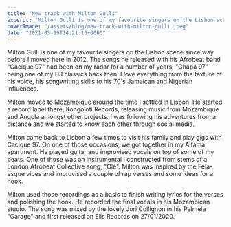 ```yaml
---
title: "New track with Milton Gulli"
excerpt: "Milton Gulli is one of my favourite singers on the Lisbon scene since way before I moved here in 2012..."
coverImage: "/assets/blog/new-track-with-milton-gulli.jpeg"
date: "2021-05-19T14:21:16+0000"
---
```


Milton Gulli is one of my favourite singers on the Lisbon scene since way before I moved here in 2012. The songs he released with his Afrobeat band "Cacique 97" had been on my radar for a number of years, "Chapa 97" being one of my DJ classics back then. I love everything from the texture of his voice, his songwriting skills to his 70's Jamaican and Nigerian influences.

Milton moved to Mozambique around the time I settled in Lisbon. He started a record label there, Kongoloti Records, releasing music from Mozambique and Angola amongst other projects. I was following his adventures from a distance and we started to know each other through social media.

Milton came back to Lisbon a few times to visit his family and play gigs with Cacique 97. On one of those occasions, we got together in my Alfama apartment. He played guitar and improvised vocals on top of some of my beats. One of those was an instrumental I constructed from stems of a London Afrobeat Collective song, "Olé". Milton was inspired by the Fela-esque vibes and improvised a couple of rap verses and some ideas for a hook.

Milton used those recordings as a basis to finish writing lyrics for the verses and polishing the hook. He recorded the final vocals in his Mozambican studio. The song was mixed by the lovely Jori Collignon in his Palmela "Garage" and first released on Elis Records on 27/01/2020.

